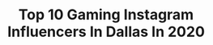 ---
title: Top 10 Gaming Instagram Influencers In Dallas In 2020
description: >-
  Find top gaming Instagram influencers in Dallas in 2020. Most popular hashtags: #cowboysnation #dallascowboys #overwatch #potg.
platform: Instagram
profiles:
  - username: "junjdm"
    fullname: >-
      Jun 🌀
    location: "United States"
    followers: 11839
    engagement: 507
    commentsToLikes: 0.034734
    avatar: "https://scontent-ams4-1.cdninstagram.com/v/t51.2885-19/s320x320/11821306_701991713268086_1224564996_a.jpg?_nc_ht=scontent-ams4-1.cdninstagram.com&_nc_ohc=EX2U8B5jUKkAX8vRbRL&oh=2fd3a5776013b570913a91e3bf47b201&oe=5EB446BD"
    verified: false
    hashtags: "#kevindurant, #airmaxday, #airjordan, #skate"
  - username: "scootermagruder"
    fullname: >-
      Scooter Magruder | Sports Guy
    location: "United States"
    followers: 226820
    engagement: 819
    commentsToLikes: 0.021381
    avatar: "https://scontent-lhr8-1.cdninstagram.com/v/t51.2885-19/s320x320/89850211_783706635370633_7687602189774094336_n.jpg?_nc_ht=scontent-lhr8-1.cdninstagram.com&_nc_ohc=LVRFRJBEP4MAX9abq6i&oh=91927d6f3b185411f3cf35717404e836&oe=5EBA4FD1"
    verified: true
    hashtags: "#whodat, #eagles, #heartandsol, #mariohezonja"
  - username: "dallasfuel"
    fullname: >-
      Dallas Fuel
    location: "United States"
    followers: 105575
    engagement: 298
    commentsToLikes: 0.012120
    avatar: "https://scontent-ams4-1.cdninstagram.com/v/t51.2885-19/s320x320/82835576_534445417180200_969839856370843648_n.jpg?_nc_ht=scontent-ams4-1.cdninstagram.com&_nc_ohc=xqy_mswz6vMAX_DEpiF&oh=6fc2b57ee175a993fb15b6811c57689e&oe=5EB46A1B"
    verified: true
    hashtags: "#overwatchedits, #aprilfools, #genji, #dallastexas"
  - username: "owl__kitty"
    fullname: >-
      OwlKitty
    location: "United States"
    followers: 688937
    engagement: 835
    commentsToLikes: 0.019482
    avatar: "https://scontent-ams4-1.cdninstagram.com/v/t51.2885-19/s320x320/49622755_748685348851741_2932007021441974272_n.jpg?_nc_ht=scontent-ams4-1.cdninstagram.com&_nc_ohc=_bh0dc9OiLIAX_ktZ7O&oh=20d2d23504cf1a615d34ddd8e8051538&oe=5EBA029F"
    verified: true
    hashtags: "#blackcat, #paranormalactivity, #unchainedmelody, #patrickswayze"
  - username: "parfeits"
    fullname: >-
      ༺𝓟𝓪𝓻𝓯𝓮𝓲𝓽𝓼༻
    location: "United States"
    followers: 2691
    engagement: 3092
    commentsToLikes: 0.043150
    avatar: "https://scontent-ams4-1.cdninstagram.com/v/t51.2885-19/s320x320/87228886_798406820636321_3934809970125570048_n.jpg?_nc_ht=scontent-ams4-1.cdninstagram.com&_nc_ohc=bJFrrT0j_KUAX_4oePf&oh=e65bb1c40c2a391bcde106097d588dd5&oe=5EAA0C87"
    verified: false
    hashtags: "#potg, #lifeline, #wraith, #overwatch"
  - username: "overwatchdxb"
    fullname: >-
      Overwatch middle East
    location: "United States"
    followers: 8548
    engagement: 724
    commentsToLikes: 0.031742
    avatar: "https://scontent-ams4-1.cdninstagram.com/v/t51.2885-19/s320x320/53109674_815785595456613_3060027605555085312_n.jpg?_nc_ht=scontent-ams4-1.cdninstagram.com&_nc_ohc=R94LFv1AaaEAX9lb_vk&oh=f7eebd4260ace71b581daf7bea30e69a&oe=5EB3273F"
    verified: false
    hashtags: "#pharah, #uae, #pcgaming, #gamers"
  - username: "itsbrianawhite"
    fullname: >-
      Briana
    location: "United States"
    followers: 18765
    engagement: 1154
    commentsToLikes: 0.043292
    avatar: "https://scontent-ams4-1.cdninstagram.com/v/t51.2885-19/s320x320/66645977_664215344042452_3447337469861691392_n.jpg?_nc_ht=scontent-ams4-1.cdninstagram.com&_nc_ohc=-lglMsV0QXAAX_zpmdK&oh=c9ad9d4e879e1c6942296d5bc53a657e&oe=5EB8B2D3"
    verified: false
    hashtags: "#happy, #coronavirus, #merrychristmas, #playhard"
  - username: "scootermagruder"
    fullname: >-
      Scooter Magruder | Sports Guy
    location: "United States"
    followers: 226820
    engagement: 819
    commentsToLikes: 0.021381
    avatar: "https://scontent-lhr8-1.cdninstagram.com/v/t51.2885-19/s320x320/89850211_783706635370633_7687602189774094336_n.jpg?_nc_ht=scontent-lhr8-1.cdninstagram.com&_nc_ohc=LVRFRJBEP4MAX9abq6i&oh=91927d6f3b185411f3cf35717404e836&oe=5EBA4FD1"
    verified: true
    hashtags: "#whodat, #eagles, #heartandsol, #mariohezonja"
  - username: "lifeofwisteria"
    fullname: >-
      WisteriaLife ☁️
    location: "United States"
    followers: 9814
    engagement: 1006
    commentsToLikes: 0.067464
    avatar: "https://scontent-ams4-1.cdninstagram.com/v/t51.2885-19/s320x320/33559514_1928894400756078_3182804872118403072_n.jpg?_nc_ht=scontent-ams4-1.cdninstagram.com&_nc_ohc=NbPvP9OIKbIAX_ouUbP&oh=44e4622a53eac12c2c4b464539da69e8&oe=5EB98C03"
    verified: false
    hashtags: "#tiktok"
  - username: "gamingxo"
    fullname: >-
      yo, it’s sienna ⚡️
    location: "United States"
    followers: 6659
    engagement: 1426
    commentsToLikes: 0.043346
    avatar: "https://scontent-ssn1-1.cdninstagram.com/v/t51.2885-19/s320x320/88270054_210697363625488_4055813178972438528_n.jpg?_nc_ht=scontent-ssn1-1.cdninstagram.com&_nc_ohc=WNK0eJHODMMAX_cpxZc&oh=da69cb79e8c60b9ceb69516cd555267b&oe=5EA3C2DB"
    verified: false
    hashtags: "#sugarbearsleep"
---